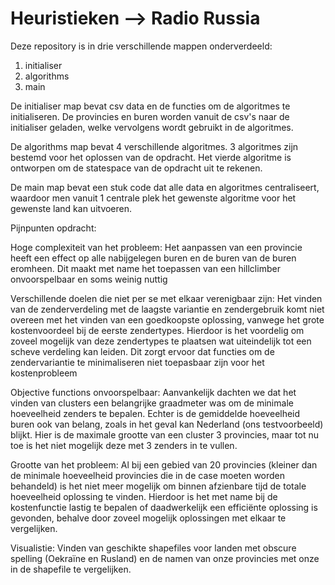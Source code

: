 # Heuristieken --> Radio Russia

Deze repository is in drie verschillende mappen onderverdeeld:

1) initialiser
2) algorithms
3) main

De initialiser map bevat csv data en de functies om de algoritmes te initialiseren. De provincies en buren worden vanuit de csv's naar de initialiser geladen, welke vervolgens wordt gebruikt in de algoritmes.

De algorithms map bevat 4 verschillende algoritmes. 3 algoritmes zijn bestemd voor het oplossen van de opdracht. Het vierde algoritme is ontworpen om de statespace van de opdracht uit te rekenen. 

De main map bevat een stuk code dat alle data en algoritmes centraliseert, waardoor men vanuit 1 centrale plek het gewenste algoritme voor het gewenste land kan uitvoeren. 

Pijnpunten opdracht:

Hoge complexiteit van het probleem:
    Het aanpassen van een provincie heeft een effect op alle nabijgelegen buren en de buren van de buren eromheen.
    Dit maakt met name het toepassen van een hillclimber onvoorspelbaar en soms weinig nuttig

Verschillende doelen die niet per se met elkaar verenigbaar zijn:
    Het vinden van de zenderverdeling met de laagste variantie en zendergebruik komt niet overeen met het vinden van
    een goedkoopste oplossing, vanwege het grote kostenvoordeel bij de eerste zendertypes. Hierdoor is het 
    voordelig om zoveel mogelijk van deze zendertypes te plaatsen wat uiteindelijk tot een scheve verdeling kan
    leiden. Dit zorgt ervoor dat functies om de zendervariantie te minimaliseren niet toepasbaar zijn voor het 
    kostenprobleem

Objective functions onvoorspelbaar:
    Aanvankelijk dachten we dat het vinden van clusters een belangrijke graadmeter was om de minimale hoeveelheid zenders
    te bepalen. Echter is de gemiddelde hoeveelheid buren ook van belang, zoals in het geval kan Nederland
    (ons testvoorbeeld) blijkt. Hier is de maximale grootte van een cluster 3 provincies, maar tot nu toe is het
    niet mogelijk deze met 3 zenders in te vullen. 

Grootte van het probleem:
    Al bij een gebied van 20 provincies (kleiner dan de minimale hoeveelheid provincies die in de case moeten worden 
    behandeld) is het niet meer mogelijk om binnen afzienbare tijd de totale hoeveelheid oplossing te vinden. 
    Hierdoor is het met name bij de kostenfunctie lastig te bepalen of daadwerkelijk een efficiënte oplossing is
    gevonden, behalve door zoveel mogelijk oplossingen met elkaar te vergelijken.

Visualistie: 
    Vinden van geschikte shapefiles voor landen met obscure spelling (Oekraïne en Rusland) en de namen van onze
    provincies met onze in de shapefile te vergelijken.
